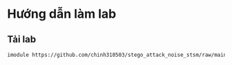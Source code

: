 # Hướng dẫn làm lab
## Tải lab
```bash
imodule https://github.com/chinh310503/stego_attack_noise_stsm/raw/main/imodule.tar
```
